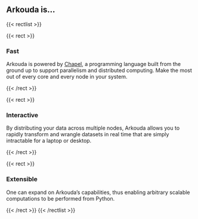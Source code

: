 ## Arkouda is...

{{< rectlist >}}

{{< rect >}}
### Fast
Arkouda is powered by [Chapel](https://chapel-lang.org), a programming language built from the ground up to support parallelism and distributed computing. Make the most out of every core and every node in your system.

<!-- [See performance results →](#) -->
{{< /rect >}}

{{< rect >}}
### Interactive
By distributing your data across multiple nodes, Arkouda allows you to rapidly transform and wrangle datasets in real time that are simply intractable for a laptop or desktop.

<!-- [Read about Arkouda in Jupyter →](#) -->
{{< /rect >}}

<!--{{< rect >}}
### Familiar
Arkouda's library functions deliberately mirror those of NumPy and Pandas, so you can get started with minimal learning curve.

[Compare to NumPy and Dask →](#)
{{< /rect >}}-->

{{< rect >}}
### Extensible
One can expand on Arkouda’s capabilities, thus enabling arbitrary scalable computations to be performed from Python.

{{< /rect >}}
{{< /rectlist >}}
